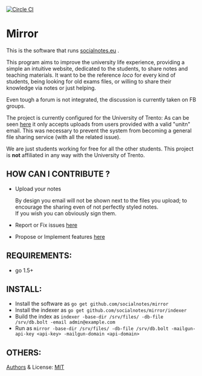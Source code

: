 [![Circle CI](https://circleci.com/gh/socialnotes/mirror.svg?style=shield&circle-token=8972ac38d5a7371716a5a44393986d3b27564223)](https://circleci.com/gh/socialnotes/mirror)
# Mirror
This is the software that runs [socialnotes.eu](https://socialnotes.eu/) .

This program aims to improve the university life experience,
providing a simple an intuitive website,
dedicated to the students, 
to share notes and teaching materials.
It want to be the reference _loco_ for every kind of students,
being looking for old exams files, or willing to share their knowledge via notes or just helping.

Even tough a forum is not integrated, the discussion is currently taken on FB groups.

The project is currently configured for the University of Trento:
As can be seen [here](https://github.com/socialnotes/mirror/blob/8d62da77c534f32d9e2889ed7bcda315ee667e9f/views/upload.go#L51)
it only accepts uploads from users provided with a valid "unitn" email.
This was necessary to prevent the system from becoming a general file sharing service (with all the related issue).

We are just students working for free for all the other students.
This project is __not__ affiliated in any way with the University of Trento.


## HOW CAN I CONTRIBUTE ?
- Upload your notes

    By design you email will not be shown next to the files you upload;
    to encourage the sharing even of not perfectly styled notes.<br>
    If you wish you can obviously sign them.
- Report or Fix issues [here](https://github.com/socialnotes/mirror/issues)
- Propose or Implement features [here](https://github.com/socialnotes/mirror/issues)

## REQUIREMENTS:
- go 1.5+

## INSTALL:
- Install the software as `go get github.com/socialnotes/mirror`
- Install the indexer as `go get github.com/socialnotes/mirror/indexer`
- Build the index as `indexer -base-dir /srv/files/ -db-file /srv/db.bolt -email admin@example.com`
- Run as `mirror -base-dir /srv/files/ -db-file /srv/db.bolt -mailgun-api-key <api-key> -mailgun-domain <api-domain>`

## OTHERS:
[Authors](AUTHORS.md) & License: [MIT](LICENSE.md)
